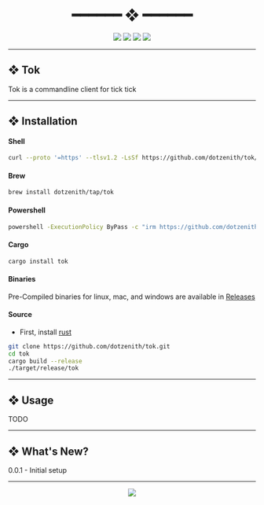 <h1 align="center"> ━━━━━━  ❖  ━━━━━━ </h1>

<!-- BADGES -->
<div align="center">
   <p></p>

<img src="https://img.shields.io/github/stars/dotzenith/tok?color=F8BD96&labelColor=302D41&style=for-the-badge">

<img src="https://img.shields.io/github/forks/dotzenith/tok?color=DDB6F2&labelColor=302D41&style=for-the-badge">

<img src="https://img.shields.io/github/repo-size/dotzenith/tok?color=ABE9B3&labelColor=302D41&style=for-the-badge">

<img src="https://img.shields.io/github/commit-activity/y/dotzenith/tok?color=96CDFB&labelColor=302D41&style=for-the-badge&label=COMMITS"/>
   <br>
</div>

<p/>

---

## ❖ Tok

Tok is a commandline client for tick tick

---

## ❖ Installation

#### Shell

```sh
curl --proto '=https' --tlsv1.2 -LsSf https://github.com/dotzenith/tok/releases/latest/download/tok-installer.sh | sh
```

#### Brew

```sh
brew install dotzenith/tap/tok
```

#### Powershell

```sh
powershell -ExecutionPolicy ByPass -c "irm https://github.com/dotzenith/tok/releases/latest/download/tok-installer.ps1 | iex"
```

#### Cargo

```sh
cargo install tok
```

#### Binaries

Pre-Compiled binaries for linux, mac, and windows are available in
[Releases](https://github.com/dotzenith/tok/releases)

#### Source

- First, install [rust](https://rustup.rs/)

```sh
git clone https://github.com/dotzenith/tok.git
cd tok
cargo build --release
./target/release/tok
```

---

## ❖ Usage

TODO

---

## ❖ What's New?

0.0.1 - Initial setup

---

<div align="center">

<img src="https://img.shields.io/static/v1.svg?label=License&message=MIT&color=F5E0DC&labelColor=302D41&style=for-the-badge">

</div>
